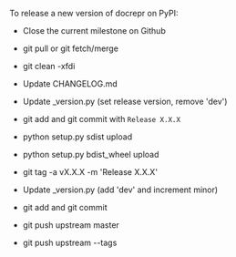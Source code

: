 To release a new version of docrepr on PyPI:

* Close the current milestone on Github

* git pull or git fetch/merge

* git clean -xfdi

* Update CHANGELOG.md

* Update _version.py (set release version, remove 'dev')

* git add and git commit with `Release X.X.X`

* python setup.py sdist upload

* python setup.py bdist_wheel upload

* git tag -a vX.X.X -m 'Release X.X.X'

* Update _version.py (add 'dev' and increment minor)

* git add and git commit

* git push upstream master

* git push upstream --tags
